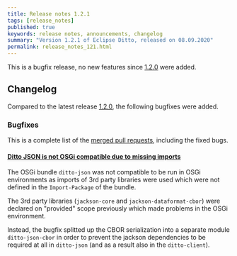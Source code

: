 ```yaml
---
title: Release notes 1.2.1
tags: [release_notes]
published: true
keywords: release notes, announcements, changelog
summary: "Version 1.2.1 of Eclipse Ditto, released on 08.09.2020"
permalink: release_notes_121.html
---
```


This is a bugfix release, no new features since [1.2.0](release_notes_120.html) were added.

## Changelog

Compared to the latest release [1.2.0](release_notes_120.html), the following bugfixes were added.

### Bugfixes

This is a complete list of the
[merged pull requests](https://github.com/eclipse-ditto/ditto/pulls?q=is%3Apr+milestone%3A1.2.1), including the fixed bugs.


#### [Ditto JSON is not OSGi compatible due to missing imports](https://github.com/eclipse-ditto/ditto/issues/790)

The OSGi bundle `ditto-json` was not compatible to be run in OSGi environments as imports of 3rd party libraries
were used which were not defined in the `Import-Package` of the bundle.

The 3rd party libraries (`jackson-core` and `jackson-dataformat-cbor`) were declared on "provided" scope previously 
which made problems in the OSGi environment.

Instead, the bugfix splitted up the CBOR serialization into a separate module `ditto-json-cbor` in order to prevent the
jackson dependencies to be required at all in `ditto-json` (and as a result also in the `ditto-client`).
